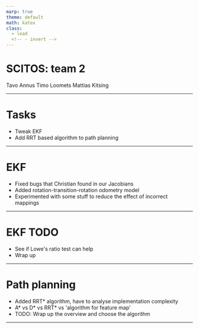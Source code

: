 ```yaml
---
marp: true
theme: default
math: katex
class:
  - lead
  <!-- - invert -->
---
```


# SCITOS: team 2

Tavo Annus
Timo Loomets
Mattias Kitsing

---

# Tasks

- Tweak EKF
- Add RRT based algorithm to path planning

---

# EKF
- Fixed bugs that Christian found in our Jacobians
- Added rotation-transition-rotation odometry model
- Experimented with some stuff to reduce the effect of incorrect mappings

---

# EKF TODO
- See if Lowe's ratio test can help
- Wrap up

---

# Path planning
- Added RRT* algorithm, have to analyse implementation complexity
- A* vs D* vs RRT* vs 'algorithm for feature map'
- TODO: Wrap up the overview and choose the algorithm


---

